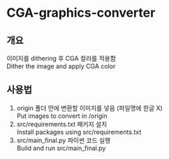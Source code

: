 # CGA-graphics-converter

## 개요
이미지를 dithering 후 CGA 컬러를 적용함<br/>
Dither the image and apply CGA color

## 사용법

1. origin 폴더 안에 변환할 이미지를 넣음 (파일명에 한글 X)<br/>
   Put images to convert in /origin
2. src/requirements.txt 패키지 설치<br/>
   Install packages using src/requirements.txt
3. src/main_final.py 파이썬 코드 실행<br/>
   Build and run src/main_final.py
